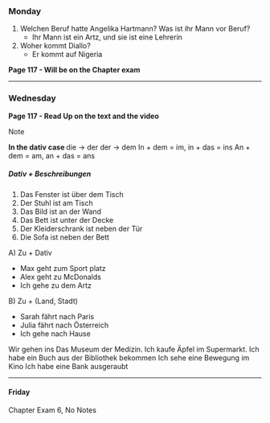 ### Monday

1) Welchen Beruf hatte Angelika Hartmann? Was ist ihr Mann vor Beruf?
	- Ihr Mann ist ein Artz, und sie ist eine Lehrerin
2) Woher kommt Diallo?
	- Er kommt auf Nigeria

<b>Page 117 - Will be on the Chapter exam</b>

****

### Wednesday

<b>Page 117 - Read Up on the text and the video</b>

> [!NOTE]
>  <b>In the dativ case </b>
> die -> der
> der -> dem
> In + dem = im, in + das = ins
> An + dem = am, an + das = ans  

##### Dativ + Beschreibungen

1. Das Fenster ist über dem Tisch 
2. Der Stuhl ist am Tisch
3. Das Bild ist an der Wand
4. Das Bett ist unter der Decke
5. Der Kleiderschrank ist neben der Tür
6. Die Sofa ist neben der Bett

A) Zu + Dativ 
- Max geht zum Sport platz
- Alex geht zu McDonalds
- Ich gehe zu dem Artz

B) Zu + (Land, Stadt)
- Sarah fährt nach Paris 
- Julia fährt nach Österreich
- Ich gehe nach Hause

Wir gehen ins Das Museum der Medizin.
Ich kaufe Äpfel im Supermarkt.
Ich habe ein Buch aus der Bibliothek bekommen
Ich sehe eine Bewegung im Kino
Ich habe eine Bank ausgeraubt

****
#### Friday

Chapter Exam 6, No Notes